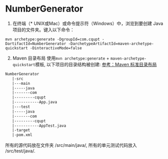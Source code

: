 # NumberGenerator

1. 在终端（* UNIX或Mac）或命令提示符（Windows）中，浏览到要创建 Java 项目的文件夹。键入以下命令：

`mvn archetype:generate -DgroupId=com.cqupt -DartifactId=NumberGenerator -DarchetypeArtifactId=maven-archetype-quickstart -DinteractiveMode=false`

2. Maven 目录布局
使用`mvn archetype:generate` + `maven-archetype-quickstart`模板, 以下项目的目录结构被创建: [参考：Maven 标准目录布局](http://maven.apache.org/guides/introduction/introduction-to-the-standard-directory-layout.html)

```xml
NumberGenerator
   |-src
   |---main
   |-----java
   |-------com
   |---------cqupt   
   |-----------App.java
   |---test
   |-----java
   |-------com
   |---------cqupt
   |-----------AppTest.java
   |-target
   |-pom.xml
```
所有的源代码放在文件夹 /src/main/java/, 所有的单元测试代码放入 /src/test/java/.
